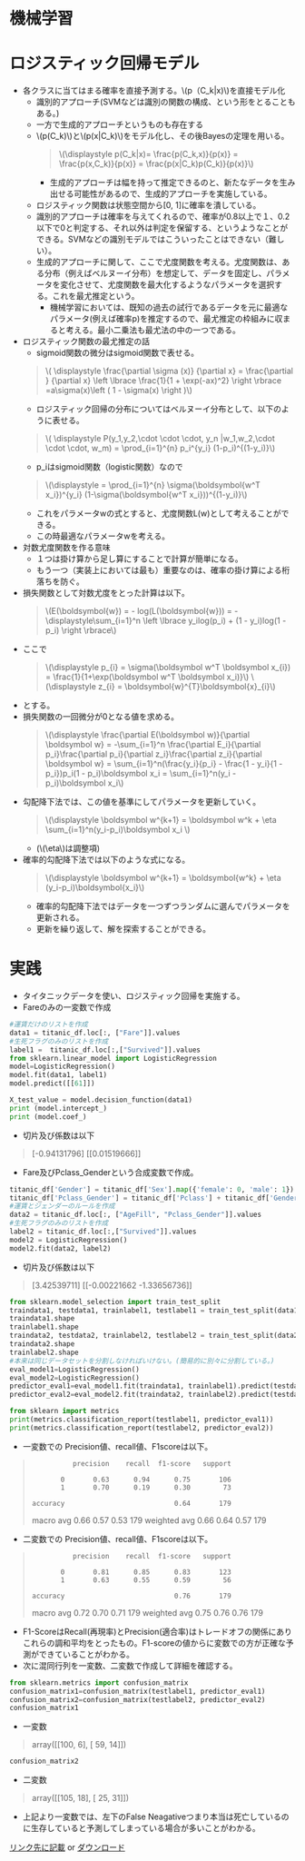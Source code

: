 <script type="text/x-mathjax-config">MathJax.Hub.Config({tex2jax:{inlineMath:[['\$','\$'],['\\(','\\)']],processEscapes:true},CommonHTML: {matchFontHeight:false}});</script>
<script type="text/javascript" async src="https://cdnjs.cloudflare.com/ajax/libs/mathjax/2.7.1/MathJax.js?config=TeX-MML-AM_CHTML"></script>


機械学習
============

# ロジスティック回帰モデル

- 各クラスに当てはまる確率を直接予測する。\\\(p（C_k\|x)\\\)を直接モデル化
  - 識別的アプローチ(SVMなどは識別の関数の構成、という形をとることもある。)
  - 一方で生成的アプローチというものも存在する
  - \\\(p(C_k)\\\)と\\\(p(x\|C_k)\\\)をモデル化し、その後Bayesの定理を用いる。
    > \\\(\displaystyle p(C_k\|x)= \frac{p(C_k,x)}{p(x)} = \frac{p(x,C_k)}{p(x)} = \frac{p(x\|C_k)p(C_k)}{p(x)}\\\) 
    - 生成的アプローチは幅を持って推定できるのと、新たなデータを生み出せる可能性があるので、生成的アプローチを実施している。
  - ロジスティック関数は状態空間から[0, 1]に確率を潰している。
  - 識別的アプローチは確率を与えてくれるので、確率が0.8以上で１、0.2以下で0と判定する、それ以外は判定を保留する、というようなことができる。SVMなどの識別モデルではこういったことはできない（難しい）。
  - 生成的アプローチに関して、ここで尤度関数を考える。尤度関数は、ある分布（例えばベルヌーイ分布）を想定して、データを固定し、パラメータを変化させて、尤度関数を最大化するようなパラメータを選択する。これを最尤推定という。
    - 機械学習においては、既知の過去の試行であるデータを元に最適なパラメータ(例えば確率p)を推定するので、最尤推定の枠組みに収まると考える。最小二乗法も最尤法の中の一つである。
- ロジスティック関数の最尤推定の話
  - sigmoid関数の微分はsigmoid関数で表せる。
  > \\\( \displaystyle \frac{\partial \sigma (x)} {\partial x} = \frac{\partial } {\partial x} \left \lbrace \frac{1}{1 + \exp(-ax)^2} \right \rbrace =a\sigma(x)\left ( 1 - \sigma(x) \right )\\\)
  - ロジスティック回帰の分布についてはベルヌーイ分布として、以下のように表せる。
  > \\\( \displaystyle P(y_1,y_2,\cdot \cdot \cdot, y_n \|w_1,w_2,\cdot \cdot \cdot, w_m) = \prod_{i=1}^{n} p_i^{y_i} (1-p_i)^{(1-y_i)}\\\)
  - p_iはsigmoid関数（logistic関数）なので
  > \\\(\displaystyle = \prod_{i=1}^{n} \sigma(\boldsymbol{w^T x_i})^{y_i} (1-\sigma(\boldsymbol{w^T x_i}))^{(1-y_i)}\\\)
  - これをパラメータwの式とすると、尤度関数L(w)として考えることができる。
  - この時最適なパラメータwを考える。
- 対数尤度関数を作る意味
  - １つは掛け算から足し算にすることで計算が簡単になる。
  - もう一つ（実装上においては最も）重要なのは、確率の掛け算による桁落ちを防ぐ。
- 損失関数として対数尤度をとった計算は以下。
  > \\\(E(\boldsymbol{w}) = - log(L(\boldsymbol{w})) = - \displaystyle\sum_{i=1}^n \left \lbrace y_ilog(p_i) + (1 - y_i)log(1 - p_i) \right \rbrace\\\)
- ここで
  > \\\(\displaystyle p_{i} = \sigma(\boldsymbol w^T \boldsymbol x_{i}) = \frac{1}{1+\exp(\boldsymbol w^T \boldsymbol x_i)}\\\)
  > \\\(\displaystyle z_{i} = \boldsymbol{w}^{T}\boldsymbol{x}_{i}\\\)
- とする。
- 損失関数の一回微分が0となる値を求める。
  > \\\(\displaystyle \frac{\partial E(\boldsymbol w)}{\partial \boldsymbol w} = -\sum_{i=1}^n \frac{\partial E_i}{\partial p_i}\frac{\partial p_i}{\partial z_i}\frac{\partial z_i}{\partial \boldsymbol w} = \sum_{i=1}^n(\frac{y_i}{p_i} - \frac{1 - y_i}{1 - p_i})p_i(1 - p_i)\boldsymbol x_i = \sum_{i=1}^n(y_i - p_i)\boldsymbol x_i\\\)
- 勾配降下法では、この値を基準にしてパラメータを更新していく。
  > \\\(\displaystyle \boldsymbol w^{k+1} = \boldsymbol w^k + \eta \sum_{i=1}^n(y_i-p_i)\boldsymbol x_i \\\)
  - (\\\(\eta\\\)は調整項)
- 確率的勾配降下法では以下のような式になる。
  > \\\(\displaystyle \boldsymbol w^{k+1} = \boldsymbol{w^k} + \eta (y_i-p_i)\boldsymbol{x_i}\\\)
  - 確率的勾配降下法ではデータを一つずつランダムに選んでパラメータを更新される。
  - 更新を繰り返して、解を探索することができる。

# 実践
- タイタニックデータを使い、ロジスティック回帰を実施する。
- Fareのみの一変数で作成

```python
#運賃だけのリストを作成
data1 = titanic_df.loc[:, ["Fare"]].values
#生死フラグのみのリストを作成
label1 =  titanic_df.loc[:,["Survived"]].values
from sklearn.linear_model import LogisticRegression
model=LogisticRegression()
model.fit(data1, label1)
model.predict([[61]])

X_test_value = model.decision_function(data1) 
print (model.intercept_)
print (model.coef_)
```

- 切片及び係数は以下
> [-0.94131796]
> [[0.01519666]]
- Fare及びPclass_Genderという合成変数で作成。

```python
titanic_df['Gender'] = titanic_df['Sex'].map({'female': 0, 'male': 1}).astype(int)
titanic_df['Pclass_Gender'] = titanic_df['Pclass'] + titanic_df['Gender']
#運賃とジェンダーのルールを作成
data2 = titanic_df.loc[:, ["AgeFill", "Pclass_Gender"]].values
#生死フラグのみのリストを作成
label2 = titanic_df.loc[:,["Survived"]].values
model2 = LogisticRegression()
model2.fit(data2, label2)
```

- 切片及び係数は以下
> [3.42539711]
> [[-0.00221662 -1.33656736]]

```python
from sklearn.model_selection import train_test_split
traindata1, testdata1, trainlabel1, testlabel1 = train_test_split(data1, label1, test_size=0.2)
traindata1.shape
trainlabel1.shape
traindata2, testdata2, trainlabel2, testlabel2 = train_test_split(data2, label2, test_size=0.2)
traindata2.shape
trainlabel2.shape
#本来は同じデータセットを分割しなければいけない。(簡易的に別々に分割している。)
eval_model1=LogisticRegression()
eval_model2=LogisticRegression()
predictor_eval1=eval_model1.fit(traindata1, trainlabel1).predict(testdata1)
predictor_eval2=eval_model2.fit(traindata2, trainlabel2).predict(testdata2)

from sklearn import metrics
print(metrics.classification_report(testlabel1, predictor_eval1))
print(metrics.classification_report(testlabel2, predictor_eval2))
```

- 一変数での Precision値、recall値、F1scoreは以下。

>               precision    recall  f1-score   support
> 
>            0       0.63      0.94      0.75       106
>            1       0.70      0.19      0.30        73
> 
>     accuracy                           0.64       179
>    macro avg       0.66      0.57      0.53       179
> weighted avg       0.66      0.64      0.57       179

- 二変数での Precision値、recall値、F1scoreは以下。

>               precision    recall  f1-score   support
> 
>            0       0.81      0.85      0.83       123
>            1       0.63      0.55      0.59        56
> 
>     accuracy                           0.76       179
>    macro avg       0.72      0.70      0.71       179
> weighted avg       0.75      0.76      0.76       179

- F1-ScoreはRecall(再現率)とPrecision(適合率)はトレードオフの関係にありこれらの調和平均をとったもの。F1-scoreの値からに変数での方が正確な予測ができていることがわかる。
- 次に混同行列を一変数、二変数で作成して詳細を確認する。

```python
from sklearn.metrics import confusion_matrix
confusion_matrix1=confusion_matrix(testlabel1, predictor_eval1)
confusion_matrix2=confusion_matrix(testlabel2, predictor_eval2)
confusion_matrix1

```

- 一変数

> array([[100,   6],
>        [ 59,  14]])

```python
confusion_matrix2

```

- 二変数
> array([[105,  18],
>        [ 25,  31]])      

- 上記より一変数では、左下のFalse Neagativeつまり本当は死亡しているのに生存していると予測してしまっている場合が多いことがわかる。


[リンク先に記載](https://github.com/MatSoich/RabbitChallenge/blob/master/機械学習/codes/3.ロジスティック回帰モデル.ipynb)
or
[ダウンロード](codes/3.ロジスティック回帰モデル.ipynb)